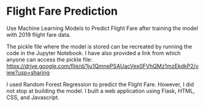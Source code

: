 # Flight Fare Prediction
Use Machine Learning Models to Predict Flight Fare after training the model with 2019 flight fare data. 

The pickle file where the model is stored can be recreated by running the code in the Jupyter Notebook. I have also provided a link from which anyone can access the pickle file:
https://drive.google.com/file/d/1ju1QmnePSAUacVex0FVhQMz1mzEkdkP2/view?usp=sharing



I used Random Forest Regression to predict the Flight Fare. However, I did not stop at building the model. I built a web application using Flask, HTML, CSS, and Javascript. 



